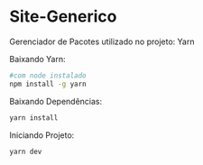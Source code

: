 # Site-Generico

Gerenciador de Pacotes utilizado no projeto: Yarn

Baixando Yarn:
``` bash
#com node instalado
npm install -g yarn
```

Baixando Dependências:
``` bash
yarn install
```


Iniciando Projeto:
``` bash
yarn dev
```